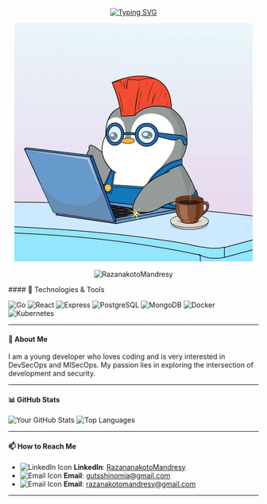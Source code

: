 <p align="center" >
<a href="https://git.io/typing-svg"><img src="https://readme-typing-svg.herokuapp.com?font=Fira+Code&duration=3500&pause=1000&color=62A4F7&width=435&lines=Hi+there!+%F0%9F%91%8B++I'm+Razanakoto+Mandresy+%F0%9F%87%B2%F0%9F%87%AC;I'm+a+Go+and+TypeScript+developer;+but+I+also+dabble+in+DevSecOps." alt="Typing SVG" /></a>
<p/>
<p align="center">
  <img src="./gif2.webp"/>
</p>
<p align="center"> <img src="https://komarev.com/ghpvc/?username=RazanakotoMandresy" alt="RazanakotoMandresy" /> </p>
#### 🔧 Technologies & Tools

![Go](https://img.shields.io/badge/Go-%2300ADD8.svg?style=for-the-badge&logo=go&logoColor=white)
![React](https://img.shields.io/badge/React-%2320232a.svg?style=for-the-badge&logo=react&logoColor=%2361DAFB)
![Express](https://img.shields.io/badge/Express-%23404d59.svg?style=for-the-badge&logo=express&logoColor=%2361DAFB)
![PostgreSQL](https://img.shields.io/badge/PostgreSQL-%23316192.svg?style=for-the-badge&logo=postgresql&logoColor=white)
![MongoDB](https://img.shields.io/badge/MongoDB-%2347A248.svg?style=for-the-badge&logo=mongodb&logoColor=white)
![Docker](https://img.shields.io/badge/Docker-%230db7ed.svg?style=for-the-badge&logo=docker&logoColor=white)
![Kubernetes](https://img.shields.io/badge/Kubernetes-%23326ce5.svg?style=for-the-badge&logo=kubernetes&logoColor=white)

---
#### 🚀 About Me

I am a young developer who loves coding and is very interested in DevSecOps and MlSecOps. My passion lies in exploring the intersection of development and security.

---
#### 📊 GitHub Stats

![Your GitHub Stats](https://github-readme-stats.vercel.app/api?username=RazanakotoMandresy&show_icons=true&theme=calm_pink)
![Top Languages](https://github-readme-stats.vercel.app/api/top-langs/?username=RazanakotoMandresy&layout=compact&theme=calm_pink)

---

#### 📫 How to Reach Me

- ![LinkedIn Icon](https://img.shields.io/badge/LinkedIn-%230077B5.svg?style=for-the-badge&logo=linkedin&logoColor=white) **LinkedIn**: [RazananakotoMandresy](https://www.linkedin.com/in/razanakoto-mandresy-0227b22a6/)
- ![Email Icon](https://img.shields.io/badge/Email-%23D14836.svg?style=for-the-badge&logo=gmail&logoColor=white) **Email**: gutsshinomia@gmail.com
- ![Email Icon](https://img.shields.io/badge/Email-%23D14836.svg?style=for-the-badge&logo=gmail&logoColor=white) **Email**: razanakotomandresy@gmail.com 

---
